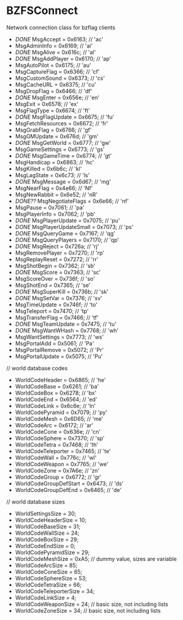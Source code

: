 # BZFSConnect
Network connection class for bzflag clients

* *DONE* MsgAccept = 0x6163;			    // 'ac'          
* MsgAdminInfo = 0x6169;			// 'ai'
* *DONE* MsgAlive = 0x616c;			    // 'al'
* *DONE* MsgAddPlayer = 0x6170;			// 'ap'
* MsgAutoPilot = 0x6175;			// 'au'
* MsgCaptureFlag = 0x6366;		// 'cf'
* MsgCustomSound = 0x6373;		// 'cs'
* MsgCacheURL = 0x6375;			  // 'cu'
* MsgDropFlag = 0x6466;			  // 'df'
* *DONE* MsgEnter = 0x656e;			    // 'en'
* MsgExit = 0x6578;			      // 'ex'
* MsgFlagType = 0x6674;			    // 'ft'
* *DONE* MsgFlagUpdate = 0x6675;			// 'fu'
* MsgFetchResources = 0x6672;		// 'fr'
* MsgGrabFlag = 0x6766;			// 'gf'
* MsgGMUpdate = 0x676d;			// 'gm'
* *DONE* MsgGetWorld = 0x6777;			// 'gw'
* MsgGameSettings = 0x6773;		// 'gs'
* *DONE* MsgGameTime = 0x6774;			// 'gt'
* MsgHandicap = 0x6863;		   // 'hc'
* MsgKilled = 0x6b6c;			// 'kl'
* MsgLagState = 0x6c73;			// 'ls'
* *DONE* MsgMessage = 0x6d67;			// 'mg'
* MsgNearFlag = 0x4e66;		   // 'Nf'
* MsgNewRabbit = 0x6e52;			// 'nR'
* *DONE??* MsgNegotiateFlags = 0x6e66;		// 'nf'
* MsgPause = 0x7061;			// 'pa'
* MsgPlayerInfo = 0x7062;			// 'pb'
* *DONE* MsgPlayerUpdate = 0x7075;		// 'pu'
* *DONE* MsgPlayerUpdateSmall = 0x7073;		// 'ps'
* *DONE* MsgQueryGame = 0x7167;			// 'qg'
* *DONE* MsgQueryPlayers = 0x7170;		// 'qp'
* *DONE* MsgReject = 0x726a;			// 'rj'
* MsgRemovePlayer = 0x7270;		// 'rp'
* MsgReplayReset = 0x7272;		// 'rr'
* MsgShotBegin = 0x7362;			// 'sb'
* *DONE* MsgScore = 0x7363;			// 'sc'
* MsgScoreOver = 0x736f;			// 'so'
* MsgShotEnd = 0x7365;			// 'se'
* *DONE* MsgSuperKill = 0x736b;			// 'sk'
* *DONE* MsgSetVar = 0x7376;			// 'sv'
* MsgTimeUpdate = 0x746f;			// 'to'
* MsgTeleport = 0x7470;			// 'tp'
* MsgTransferFlag = 0x7466;		// 'tf'
* *DONE* MsgTeamUpdate = 0x7475;			// 'tu'
* *DONE* MsgWantWHash = 0x7768;			// 'wh'
* MsgWantSettings = 0x7773;		// 'ws'
* MsgPortalAdd = 0x5061;			// 'Pa'
* MsgPortalRemove = 0x5072;		// 'Pr'
* MsgPortalUpdate = 0x5075;		// 'Pu'

// world database codes
* WorldCodeHeader = 0x6865;		// 'he'
* WorldCodeBase = 0x6261;			// 'ba'
* WorldCodeBox = 0x6278;			// 'bx'
* WorldCodeEnd = 0x6564;			// 'ed'
* WorldCodeLink = 0x6c6e;			// 'ln'
* WorldCodePyramid = 0x7079;		// 'py'
* WorldCodeMesh = 0x6D65;			// 'me'
* WorldCodeArc = 0x6172;			// 'ar'
* WorldCodeCone = 0x636e;			// 'cn'
* WorldCodeSphere = 0x7370;		// 'sp'
* WorldCodeTetra = 0x7468;		// 'th'
* WorldCodeTeleporter = 0x7465;		// 'te'
* WorldCodeWall = 0x776c;			// 'wl'
* WorldCodeWeapon = 0x7765;		// 'we'
* WorldCodeZone = 0x7A6e;			// 'zn'
* WorldCodeGroup = 0x6772;		// 'gr'
* WorldCodeGroupDefStart = 0x6473;	// 'ds'
* WorldCodeGroupDefEnd = 0x6465;		// 'de'

// world database sizes
* WorldSettingsSize = 30;
* WorldCodeHeaderSize = 10;
* WorldCodeBaseSize = 31;
* WorldCodeWallSize = 24;
* WorldCodeBoxSize = 29;
* WorldCodeEndSize = 0;
* WorldCodePyramidSize = 29;
* WorldCodeMeshSize = 0xA5;  // dummy value, sizes are variable
* WorldCodeArcSize = 85;
* WorldCodeConeSize = 65;
* WorldCodeSphereSize = 53;
* WorldCodeTetraSize = 66;
* WorldCodeTeleporterSize = 34;
* WorldCodeLinkSize = 4;
* WorldCodeWeaponSize = 24;  // basic size, not including lists
* WorldCodeZoneSize = 34;    // basic size, not including lists
